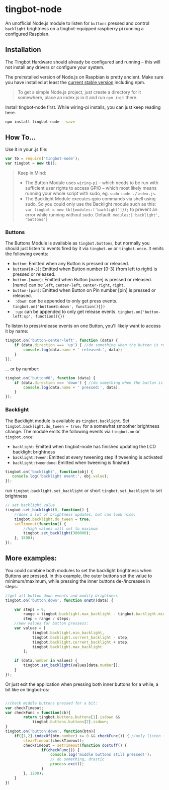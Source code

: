 # tingbot-node
An unofficial Node.js module to listen for `buttons` pressed and control `backlight` brightness on a tingbot-equipped raspberry pi running a configured Raspbian.



## Installation ##
The Tingbot Hardware should already be configured and running – this will not install any drivers or configure your system.

The preinstalled version of Node.js on Raspbian is pretty ancient. Make sure you have installed at least the [current stable version](https://github.com/jgibbon/tingbot-node/blob/master/installnode.md) including npm.

> To get a simple Node.js project, just create a directory for it somewhere, place an index.js in it and run `npm init` there.

Install tingbot-node first. While wiring-pi installs, you can just keep reading here.
```bash
npm install tingbot-node --save
```

## How To… ##
Use it in your .js file:
```javascript
var tb = require('tingbot-node');
var tingbot = new tb();
```
 > Keep in Mind:
 >
 > - The Button Module uses `wiring-pi` – which needs to be run with sufficient user rights to access GPIO – which most likely means running your whole script with sudo, eg. `sudo node ./index.js`.
 > - The Backlight Module executes gpio commands via shell using sudo. So you could only use the Backlight module such as this: `var tingbot = new tb({modules:['backlight']});` to prevent an error while running without sudo. Default: `modules:['backlight', 'buttons']`


### Buttons
The Buttons Module is available as `tingbot.buttons`, but normally you should just listen to events fired by it via `tingbot.on` or `tingbot.once`. It emits the following events:
 - `button`: Emitted when any Button is pressed or released.
 - `button#[0-3]`: Emitted when Button number [0-3] (from left to right) is pressed or released.
 - `button-[name]`: Emitted when Button [name] is pressed or released. [name] can be `left`, `center-left`,  `center-right`, `right`.
 - `button-[pin]`: Emitted when Button on Pin number [pin] is pressed or released.
 - ` :down`: can be appended to only get press events. `tingbot.on('button#3:down', function(){})`
 - ` :up`: can be appended to only get release events. `tingbot.on('button-left:up', function(){})`


To listen to press/release events on one Button, you'll likely want to access it by name:
```javascript
tingbot.on('button-center-left', function (data) {
	if (data.direction === 'up') { //do something when the button is released:
		console.log(data.name + ' released:', data);
	}
});
```
… or by number:
```javascript
tingbot.on('button#0', function (data) {
	if (data.direction === 'down') { //do something when the button is pressed:
		console.log(data.name + ' pressed:', data);
	}
});
```
### Backlight
The Backlight module is available as `tingbot.backlight`. Set `tingbot.backlight.do_tween = true;` for a somewhat smoother brightness change. The module emits the following events via `tingbot.on` or `tingbot.once`:
 - `backlight`: Emitted when tingbot-node has finished updating the LCD backlight brightness
 - `backlight:tween`: Emitted at every tweening step if tweening is activated
 - `backlight:tweendone`: Emitted when tweening is finished


 ```javascript
 tingbot.on('backlight', function(obj) {
 	console.log('backlight event:', obj.value);
 });
 ```
run `tingbot.backlight.set_backlight` or short `tingbot.set_backlight` to set brightness
```javascript
// set backlight value
tingbot.set_backlight(0, function() {
	//does a lot of brightness updates, but can look nice:
	tingbot.backlight.do_tween = true;
	setTimeout(function() {
		//high values will set to maximum
		tingbot.set_backlight(300000);
	}, 1500);
});
```
## More examples:
You could combine both modules to set the backlight brightness when Buttons are pressed. In this example, the outer buttons set the value to minimum/maximum, while pressing the inner buttons de-/increases in steps:
```javascript
//get all button down events and modify brightness
tingbot.on('button:down', function onBtn(data) {

	var steps = 9,
		range = tingbot.backlight.max_backlight - tingbot.backlight.min_backlight,
		step = range / steps;
	//new values for button pressess:
	var values = [
			tingbot.backlight.min_backlight,
			tingbot.backlight.current_backlight - step,
			tingbot.backlight.current_backlight + step,
			tingbot.backlight.max_backlight
		];

	if (data.number in values) {
		tingbot.set_backlight(values[data.number]);
	}
});
```
Or just exit the application when pressing both inner buttons for a while, a bit like on tingbot-os:

```javascript

//check middle buttons pressed for a bit:
var checkTimeout;
var checkFunc = function(cb){
		return tingbot.buttons.buttons[1].isdown &&
			tingbot.buttons.buttons[2].isdown;
}
tingbot.on('button:down', function(btn){
	if([1,2].indexOf(btn.number) >= 0 && checkFunc()) { //only listen for both middle buttons
		clearTimeout(checkTimeout);
		checkTimeout = setTimeout(function dostuff() {
				if(checkFunc()) {
					console.log('middle buttons still pressed!');
					// do something… drastic
					process.exit();
				}
		}, 1200);
	}
})

```
